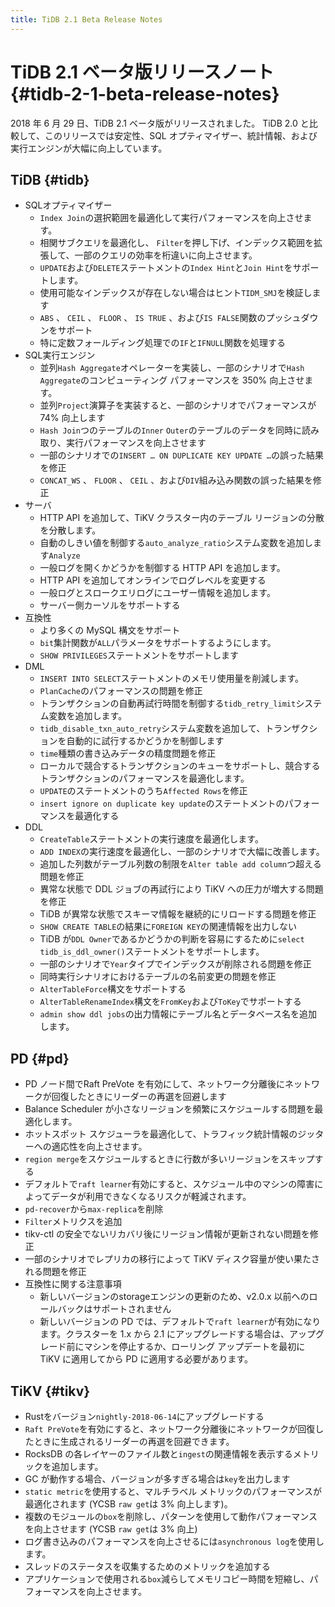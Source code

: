 ```yaml
---
title: TiDB 2.1 Beta Release Notes
---
```


# TiDB 2.1 ベータ版リリースノート {#tidb-2-1-beta-release-notes}

2018 年 6 月 29 日、TiDB 2.1 ベータ版がリリースされました。 TiDB 2.0 と比較して、このリリースでは安定性、SQL オプティマイザー、統計情報、および実行エンジンが大幅に向上しています。

## TiDB {#tidb}

-   SQLオプティマイザー
    -   `Index Join`の選択範囲を最適化して実行パフォーマンスを向上させます。
    -   相関サブクエリを最適化し、 `Filter`を押し下げ、インデックス範囲を拡張して、一部のクエリの効率を桁違いに向上させます。
    -   `UPDATE`および`DELETE`ステートメントの`Index Hint`と`Join Hint`をサポートします。
    -   使用可能なインデックスが存在しない場合はヒント`TIDM_SMJ`を検証します
    -   `ABS` 、 `CEIL` 、 `FLOOR` 、 `IS TRUE` 、および`IS FALSE`関数のプッシュダウンをサポート
    -   特に定数フォールディング処理での`IF`と`IFNULL`関数を処理する
-   SQL実行エンジン
    -   並列`Hash Aggregate`オペレーターを実装し、一部のシナリオで`Hash Aggregate`のコンピューティング パフォーマンスを 350% 向上させます。
    -   並列`Project`演算子を実装すると、一部のシナリオでパフォーマンスが 74% 向上します
    -   `Hash Join`つのテーブルの`Inner` `Outer`のテーブルのデータを同時に読み取り、実行パフォーマンスを向上させます
    -   一部のシナリオでの`INSERT … ON DUPLICATE KEY UPDATE …`の誤った結果を修正
    -   `CONCAT_WS` 、 `FLOOR` 、 `CEIL` 、および`DIV`組み込み関数の誤った結果を修正
-   サーバ
    -   HTTP API を追加して、TiKV クラスター内のテーブル リージョンの分散を分散します。
    -   自動のしきい値を制御する`auto_analyze_ratio`システム変数を追加します`Analyze`
    -   一般ログを開くかどうかを制御する HTTP API を追加します。
    -   HTTP API を追加してオンラインでログレベルを変更する
    -   一般ログとスロークエリログにユーザー情報を追加します。
    -   サーバー側カーソルをサポートする
-   互換性
    -   より多くの MySQL 構文をサポート
    -   `bit`集計関数が`ALL`パラメータをサポートするようにします。
    -   `SHOW PRIVILEGES`ステートメントをサポートします
-   DML
    -   `INSERT INTO SELECT`ステートメントのメモリ使用量を削減します。
    -   `PlanCache`のパフォーマンスの問題を修正
    -   トランザクションの自動再試行時間を制御する`tidb_retry_limit`システム変数を追加します。
    -   `tidb_disable_txn_auto_retry`システム変数を追加して、トランザクションを自動的に試行するかどうかを制御します
    -   `time`種類の書き込みデータの精度問題を修正
    -   ローカルで競合するトランザクションのキューをサポートし、競合するトランザクションのパフォーマンスを最適化します。
    -   `UPDATE`のステートメントのうち`Affected Rows`を修正
    -   `insert ignore on duplicate key update`のステートメントのパフォーマンスを最適化する
-   DDL
    -   `CreateTable`ステートメントの実行速度を最適化します。
    -   `ADD INDEX`の実行速度を最適化し、一部のシナリオで大幅に改善します。
    -   追加した列数がテーブル列数の制限を`Alter table add column`つ超える問題を修正
    -   異常な状態で DDL ジョブの再試行により TiKV への圧力が増大する問題を修正
    -   TiDB が異常な状態でスキーマ情報を継続的にリロードする問題を修正
    -   `SHOW CREATE TABLE`の結果に`FOREIGN KEY`の関連情報を出力しない
    -   TiDB が`DDL Owner`であるかどうかの判断を容易にするために`select tidb_is_ddl_owner()`ステートメントをサポートします。
    -   一部のシナリオで`Year`タイプでインデックスが削除される問題を修正
    -   同時実行シナリオにおけるテーブルの名前変更の問題を修正
    -   `AlterTableForce`構文をサポートする
    -   `AlterTableRenameIndex`構文を`FromKey`および`ToKey`でサポートする
    -   `admin show ddl jobs`の出力情報にテーブル名とデータベース名を追加します。

## PD {#pd}

-   PD ノード間でRaft PreVote を有効にして、ネットワーク分離後にネットワークが回復したときにリーダーの再選を回避します
-   Balance Scheduler が小さなリージョンを頻繁にスケジュールする問題を最適化します。
-   ホットスポット スケジューラを最適化して、トラフィック統計情報のジッターへの適応性を向上させます。
-   `region merge`をスケジュールするときに行数が多いリージョンをスキップする
-   デフォルトで`raft learner`有効にすると、スケジュール中のマシンの障害によってデータが利用できなくなるリスクが軽減されます。
-   `pd-recover`から`max-replica`を削除
-   `Filter`メトリクスを追加
-   tikv-ctl の安全でないリカバリ後にリージョン情報が更新されない問題を修正
-   一部のシナリオでレプリカの移行によって TiKV ディスク容量が使い果たされる問題を修正
-   互換性に関する注意事項
    -   新しいバージョンのstorageエンジンの更新のため、v2.0.x 以前へのロールバックはサポートされません
    -   新しいバージョンの PD では、デフォルトで`raft learner`が有効になります。クラスターを 1.x から 2.1 にアップグレードする場合は、アップグレード前にマシンを停止するか、ローリング アップデートを最初に TiKV に適用してから PD に適用する必要があります。

## TiKV {#tikv}

-   Rustをバージョン`nightly-2018-06-14`にアップグレードする
-   `Raft PreVote`を有効にすると、ネットワーク分離後にネットワークが回復したときに生成されるリーダーの再選を回避できます。
-   RocksDB の各レイヤーのファイル数と`ingest`の関連情報を表示するメトリックを追加します。
-   GC が動作する場合、バージョンが多すぎる場合は`key`を出力します
-   `static metric`を使用すると、マルチラベル メトリックのパフォーマンスが最適化されます (YCSB `raw get`は 3% 向上します)。
-   複数のモジュールの`box`を削除し、パターンを使用して動作パフォーマンスを向上させます (YCSB `raw get`は 3% 向上)
-   ログ書き込みのパフォーマンスを向上させるには`asynchronous log`を使用します。
-   スレッドのステータスを収集するためのメトリックを追加する
-   アプリケーションで使用される`box`減らしてメモリコピー時間を短縮し、パフォーマンスを向上させます。
